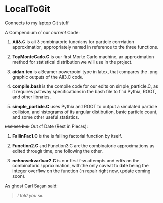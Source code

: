 # LocalToGit
Connects to my laptop Git stuff

A Compendium of our *current* Code:

1. **All3.C** is all 3 combinatoric functions for particle correlation approximation, appropriately named in reference to 
the three functions.

2. **ToyMonteCarlo.C** is our first Monte Carlo machine, an approximation method for statistical distribution we will use in the project.

3. **aidan.tex** is a Beamer powerpoint type in latex, that compares the .png graphic outputs of the All3.C code.

4. **compile.bash** is the compile code for our edits on simple_particle.C, as it requires pathway specifications in the bash
file to find Pythia, ROOT, and other libraries.

5. **simple_particle.C** uses Pythia and ROOT to output a simulated particle collision, and histograms of its angular distibution, basic particle count, and some other useful statistics.


~~useless b.s.~~ Out of Date (Rest in Pieces):

1.  **FallinFac1.C** is the is falling factorial function by itself.

2. **Function2.C** and Function3.C are the combinatoric approximations as edited through time, one following the other.

3.  **nchoosekvar1var2.C** is our first few attempts and edits on the combinatoric approximation, with the only caveat to date
being the integer overflow on the function (in repair right now, update coming soon).


As ghost Carl Sagan said:

> *I told you so*.

